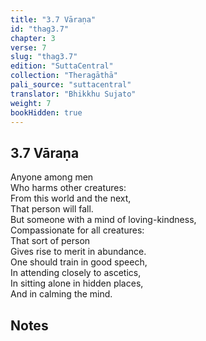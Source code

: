```yaml
---
title: "3.7 Vāraṇa"
id: "thag3.7"
chapter: 3
verse: 7
slug: "thag3.7"
edition: "SuttaCentral"
collection: "Theragāthā"
pali_source: "suttacentral"
translator: "Bhikkhu Sujato"
weight: 7
bookHidden: true
---
```


## 3.7 Vāraṇa  

Anyone among men  
Who harms other creatures:  
From this world and the next,  
That person will fall.  
But someone with a mind of loving-kindness,  
Compassionate for all creatures:  
That sort of person  
Gives rise to merit in abundance.  
One should train in good speech,  
In attending closely to ascetics,  
In sitting alone in hidden places,  
And in calming the mind.

## Notes